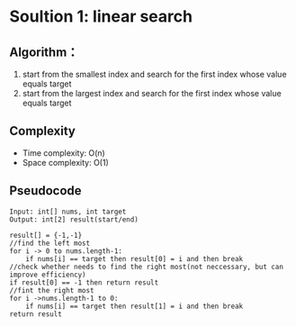 # Soultion 1: linear search
## Algorithm：
1. start from the smallest index and search for the first index whose value equals target
2. start from the largest index and search for the first index whose value equals target
## Complexity
- Time complexity: O(n)
- Space complexity: O(1)
## Pseudocode
```
Input: int[] nums, int target
Output: int[2] result(start/end)

result[] = {-1,-1}
//find the left most 
for i -> 0 to nums.length-1:
    if nums[i] == target then result[0] = i and then break
//check whether needs to find the right most(not neccessary, but can improve efficiency)
if result[0] == -1 then return result
//fint the right most
for i ->nums.length-1 to 0:
    if nums[i] == target then result[1] = i and then break
return result
```
